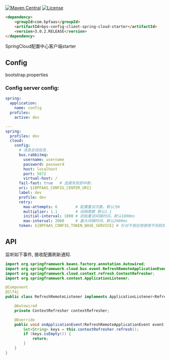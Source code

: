 
[![Maven Central](https://maven-badges.herokuapp.com/maven-central/com.bpfaas/bps-config-client-spring-cloud-starter/badge.svg)](https://maven-badges.herokuapp.com/maven-central/com.bpfaas/bps-config-client-spring-cloud-starter/)
[![License](https://img.shields.io/github/license/bpfaas/java-bps-config-client-spring-cloud-starter)](https://opensource.org/licenses/MIT)


```html
<dependency>
    <groupId>com.bpfaas</groupId>
    <artifactId>bps-config-client-spring-cloud-starter</artifactId>
    <version>3.0.2.RELEASE</version>
</dependency>
```

SpringCloud配置中心客户端starter

## Config

bootstrap.properties

### Config server config:

```yaml
spring:
  application:
    name: config
  profiles:
    active: dev

---
spring:
  profiles: dev
  cloud:
    config:
      # 消息总线信息.
      bus.rabbitmq:
        username: username
        password: password
        host: localhost
        port: 5672
        virtual-host: /
      fail-fast: true   # 连接失败即中断.
      uri: ${BPFAAS_CONFIG_CENTER_URI}
      label: dev
      profile: dev
      retry:
        max-attempts: 6        # 配置重试次数，默认为6
        multiplier: 1.1        # 间隔乘数 默认1.1
        initial-interval: 1000 # 初始重试间隔时间，默认1000ms
        max-interval: 2000     # 最大间隔时间，默认2000ms
      token: ${BPFAAS_CONFIG_TOKEN_BASE_SERVICE} # 针对不用应用使用不同权限token.
```

## API

监听如下事件, 接收配置刷新通知.

```java
import org.springframework.beans.factory.annotation.Autowired;
import org.springframework.cloud.bus.event.RefreshRemoteApplicationEvent;
import org.springframework.cloud.context.refresh.ContextRefresher;
import org.springframework.context.ApplicationListener;

@Component
@Slf4j
public class RefreshRemoteListener implements ApplicationListener<RefreshRemoteApplicationEvent> {

    @Autowired
    private ContextRefresher contextRefresher;

    @Override
    public void onApplicationEvent(RefreshRemoteApplicationEvent event) {
        Set<String> keys = this.contextRefresher.refresh();
        if (keys.isEmpty()) {
            return;
        }
    }
}
```